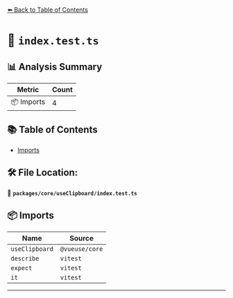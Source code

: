 [⬅️ Back to Table of Contents](../../../index.md)

# 📄 `index.test.ts`

## 📊 Analysis Summary

| Metric | Count |
|--------|-------|
| 📦 Imports | 4 |

## 📚 Table of Contents

- [Imports](#imports)

## 🛠️ File Location:
📂 **`packages/core/useClipboard/index.test.ts`**

## 📦 Imports

| Name | Source |
|------|--------|
| `useClipboard` | `@vueuse/core` |
| `describe` | `vitest` |
| `expect` | `vitest` |
| `it` | `vitest` |


---